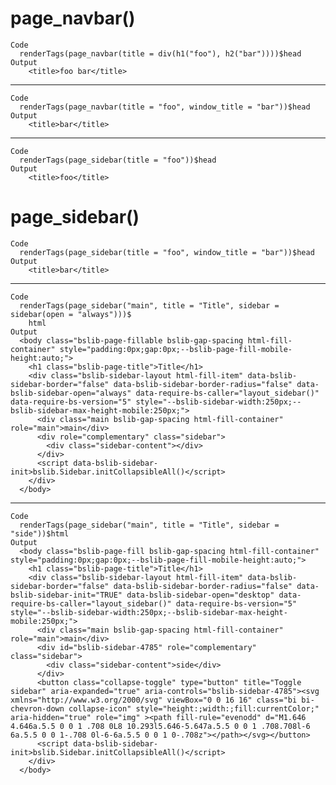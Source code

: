 # page_navbar()

    Code
      renderTags(page_navbar(title = div(h1("foo"), h2("bar"))))$head
    Output
        <title>foo bar</title>

---

    Code
      renderTags(page_navbar(title = "foo", window_title = "bar"))$head
    Output
        <title>bar</title>

---

    Code
      renderTags(page_sidebar(title = "foo"))$head
    Output
        <title>foo</title>

# page_sidebar()

    Code
      renderTags(page_sidebar(title = "foo", window_title = "bar"))$head
    Output
        <title>bar</title>

---

    Code
      renderTags(page_sidebar("main", title = "Title", sidebar = sidebar(open = "always")))$
        html
    Output
      <body class="bslib-page-fillable bslib-gap-spacing html-fill-container" style="padding:0px;gap:0px;--bslib-page-fill-mobile-height:auto;">
        <h1 class="bslib-page-title">Title</h1>
        <div class="bslib-sidebar-layout html-fill-item" data-bslib-sidebar-border="false" data-bslib-sidebar-border-radius="false" data-bslib-sidebar-open="always" data-require-bs-caller="layout_sidebar()" data-require-bs-version="5" style="--bslib-sidebar-width:250px;--bslib-sidebar-max-height-mobile:250px;">
          <div class="main bslib-gap-spacing html-fill-container" role="main">main</div>
          <div role="complementary" class="sidebar">
            <div class="sidebar-content"></div>
          </div>
          <script data-bslib-sidebar-init>bslib.Sidebar.initCollapsibleAll()</script>
        </div>
      </body>

---

    Code
      renderTags(page_sidebar("main", title = "Title", sidebar = "side"))$html
    Output
      <body class="bslib-page-fill bslib-gap-spacing html-fill-container" style="padding:0px;gap:0px;--bslib-page-fill-mobile-height:auto;">
        <h1 class="bslib-page-title">Title</h1>
        <div class="bslib-sidebar-layout html-fill-item" data-bslib-sidebar-border="false" data-bslib-sidebar-border-radius="false" data-bslib-sidebar-init="TRUE" data-bslib-sidebar-open="desktop" data-require-bs-caller="layout_sidebar()" data-require-bs-version="5" style="--bslib-sidebar-width:250px;--bslib-sidebar-max-height-mobile:250px;">
          <div class="main bslib-gap-spacing html-fill-container" role="main">main</div>
          <div id="bslib-sidebar-4785" role="complementary" class="sidebar">
            <div class="sidebar-content">side</div>
          </div>
          <button class="collapse-toggle" type="button" title="Toggle sidebar" aria-expanded="true" aria-controls="bslib-sidebar-4785"><svg xmlns="http://www.w3.org/2000/svg" viewBox="0 0 16 16" class="bi bi-chevron-down collapse-icon" style="height:;width:;fill:currentColor;" aria-hidden="true" role="img" ><path fill-rule="evenodd" d="M1.646 4.646a.5.5 0 0 1 .708 0L8 10.293l5.646-5.647a.5.5 0 0 1 .708.708l-6 6a.5.5 0 0 1-.708 0l-6-6a.5.5 0 0 1 0-.708z"></path></svg></button>
          <script data-bslib-sidebar-init>bslib.Sidebar.initCollapsibleAll()</script>
        </div>
      </body>

